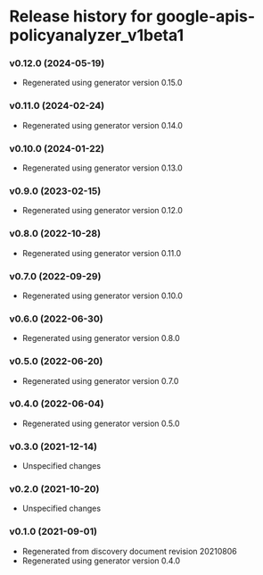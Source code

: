 # Release history for google-apis-policyanalyzer_v1beta1

### v0.12.0 (2024-05-19)

* Regenerated using generator version 0.15.0

### v0.11.0 (2024-02-24)

* Regenerated using generator version 0.14.0

### v0.10.0 (2024-01-22)

* Regenerated using generator version 0.13.0

### v0.9.0 (2023-02-15)

* Regenerated using generator version 0.12.0

### v0.8.0 (2022-10-28)

* Regenerated using generator version 0.11.0

### v0.7.0 (2022-09-29)

* Regenerated using generator version 0.10.0

### v0.6.0 (2022-06-30)

* Regenerated using generator version 0.8.0

### v0.5.0 (2022-06-20)

* Regenerated using generator version 0.7.0

### v0.4.0 (2022-06-04)

* Regenerated using generator version 0.5.0

### v0.3.0 (2021-12-14)

* Unspecified changes

### v0.2.0 (2021-10-20)

* Unspecified changes

### v0.1.0 (2021-09-01)

* Regenerated from discovery document revision 20210806
* Regenerated using generator version 0.4.0

